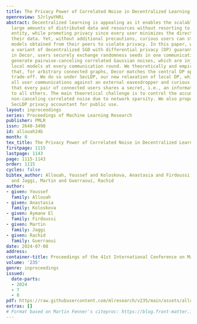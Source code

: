 ```yaml
---
title: The Privacy Power of Correlated Noise in Decentralized Learning
openreview: 5JrlywYHRi
abstract: Decentralized learning is appealing as it enables the scalable usage of
  large amounts of distributed data and resources without resorting to any central
  entity, while promoting privacy since every user minimizes the direct exposure of
  their data. Yet, without additional precautions, curious users can still leverage
  models obtained from their peers to violate privacy. In this paper, we propose Decor,
  a variant of decentralized SGD with differential privacy (DP) guarantees. Essentially,
  in Decor, users securely exchange randomness seeds in one communication round to
  generate pairwise-canceling correlated Gaussian noises, which are injected to protect
  local models at every communication round. We theoretically and empirically show
  that, for arbitrary connected graphs, Decor matches the central DP optimal privacy-utility
  trade-off. We do so under SecLDP, our new relaxation of local DP, which protects
  all user communications against an external eavesdropper and curious users, assuming
  that every pair of connected users shares a secret, i.e., an information hidden
  to all others. The main theoretical challenge is to control the accumulation of
  non-canceling correlated noise due to network sparsity. We also propose a companion
  SecLDP privacy accountant for public use.
layout: inproceedings
series: Proceedings of Machine Learning Research
publisher: PMLR
issn: 2640-3498
id: allouah24b
month: 0
tex_title: The Privacy Power of Correlated Noise in Decentralized Learning
firstpage: 1115
lastpage: 1143
page: 1115-1143
order: 1115
cycles: false
bibtex_author: Allouah, Youssef and Koloskova, Anastasia and Firdoussi, Aymane El
  and Jaggi, Martin and Guerraoui, Rachid
author:
- given: Youssef
  family: Allouah
- given: Anastasia
  family: Koloskova
- given: Aymane El
  family: Firdoussi
- given: Martin
  family: Jaggi
- given: Rachid
  family: Guerraoui
date: 2024-07-08
address:
container-title: Proceedings of the 41st International Conference on Machine Learning
volume: '235'
genre: inproceedings
issued:
  date-parts:
  - 2024
  - 7
  - 8
pdf: https://raw.githubusercontent.com/mlresearch/v235/main/assets/allouah24b/allouah24b.pdf
extras: []
# Format based on Martin Fenner's citeproc: https://blog.front-matter.io/posts/citeproc-yaml-for-bibliographies/
---
```

